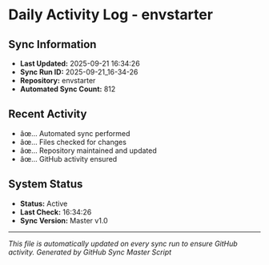 ﻿# Daily Activity Log - envstarter

## Sync Information
- **Last Updated:** 2025-09-21 16:34:26
- **Sync Run ID:** 2025-09-21_16-34-26
- **Repository:** envstarter
- **Automated Sync Count:** 812

## Recent Activity
- âœ… Automated sync performed
- âœ… Files checked for changes
- âœ… Repository maintained and updated
- âœ… GitHub activity ensured

## System Status
- **Status:** Active
- **Last Check:** 16:34:26
- **Sync Version:** Master v1.0

---
*This file is automatically updated on every sync run to ensure GitHub activity.*
*Generated by GitHub Sync Master Script*
